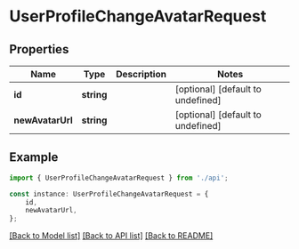 # UserProfileChangeAvatarRequest


## Properties

Name | Type | Description | Notes
------------ | ------------- | ------------- | -------------
**id** | **string** |  | [optional] [default to undefined]
**newAvatarUrl** | **string** |  | [optional] [default to undefined]

## Example

```typescript
import { UserProfileChangeAvatarRequest } from './api';

const instance: UserProfileChangeAvatarRequest = {
    id,
    newAvatarUrl,
};
```

[[Back to Model list]](../README.md#documentation-for-models) [[Back to API list]](../README.md#documentation-for-api-endpoints) [[Back to README]](../README.md)
